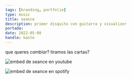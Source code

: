 ```yaml
---
tags: [branding, portfolio]
type: music
title: seance
description: primer disquito con guitarra y visualizer
portada: 
date: 2022-05-08
handle: kaste
---
```


que queres *cambiar*? tiramos las cartas?

![embed de seance en youtube](https://www.youtube.com/watch?v=Ud0ZK6ZfOqk)

![embed de seance en spotify](https://open.spotify.com/album/0e0jiaK0PmzRSwhB83W1tm?si=BPCRGPvsQYOxLEg2_2rGTA)